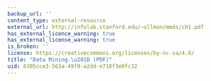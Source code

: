 ```yaml
---
backup_url: ''
content_type: external-resource
external_url: http://infolab.stanford.edu/~ullman/mmds/ch1.pdf
has_external_licence_warning: true
has_external_license_warning: true
is_broken: ''
license: https://creativecommons.org/licenses/by-nc-sa/4.0/
title: "Data Mining.\u201D (PDF)"
uid: 6305cce3-563a-49f0-a2dd-e718f3e0fc32
---
```

